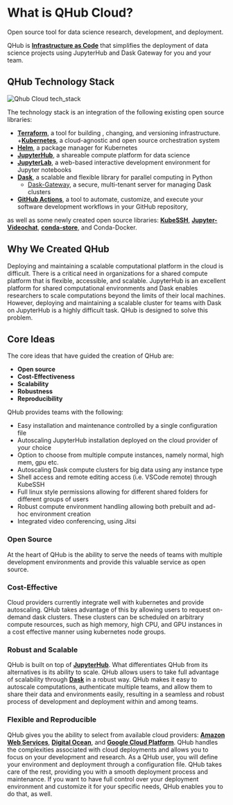 # What is QHub Cloud?
Open source tool for data science research, development, and deployment.

QHub is [**Infrastructure as Code**](docs/docs/faqs.md/#What-is-Infrastructure-as-Code?) that
simplifies the deployment of data science projects using JupyterHub and Dask Gateway for you and your team.


## QHub Technology Stack

![Qhub Cloud tech_stack](source/meta_images/tech_stack_diagram.png)

The technology stack is an integration of the following existing open source libraries:

+ [**Terraform**](https://www.terraform.io/intro/index.html), a tool for building , changing, and versioning infrastructure.
+[**Kubernetes**](https://kubernetes.io/docs/home/), a cloud-agnostic and open source orchestration system
+ [**Helm**](https://helm.sh/), a package manager for Kubernetes
+ [**JupyterHub**](https://jupyter.org/hub), a shareable compute platform for data science
+ [**JupyterLab**](https://jupyterlab.readthedocs.io/en/stable/), a web-based interactive development environment for Jupyter notebooks
+ [**Dask**](https://docs.dask.org/en/latest/), a scalable and flexible  library for parallel computing in Python
  + [Dask-Gateway](https://gateway.dask.org/), a secure, multi-tenant server for managing Dask clusters
+ [**GitHub Actions**](https://docs.github.com/en/actions), a tool to automate, customize, and execute your software development workflows in your GitHub repository,

as well as some newly created open source libraries: [**KubeSSH**](https://github.com/yuvipanda/kubessh), [**Jupyter-Videochat**](https://github.com/yuvipanda/jupyter-videochat), [**conda-store**](https://github.com/quansight/conda-store), and Conda-Docker.


## Why We Created QHub

Deploying and maintaining a scalable computational platform in the cloud is difficult. There is a critical need in organizations for a shared compute platform that is flexible, accessible, and scalable. JupyterHub is an excellent platform for shared computational environments and Dask enables researchers to scale computations beyond the limits of their local machines. However, deploying and maintaining a scalable cluster for teams with Dask on JupyterHub is a highly difficult task. QHub is designed to solve this problem.

## Core Ideas

The core ideas that have guided the creation of QHub are:

+ **Open source**
+ **Cost-Effectiveness**
+ **Scalability**
+ **Robustness**
+ **Reproducibility**

QHub provides teams with the following:

+ Easy installation and maintenance controlled by a single configuration file
+ Autoscaling JupyterHub installation deployed on the cloud provider of your choice
+ Option to choose from multiple compute instances, namely normal, high mem, gpu etc.
+ Autoscaling Dask compute clusters for big data using any instance type
+ Shell access and remote editing access (i.e. VSCode remote) through KubeSSH
+ Full linux style permissions allowing for different shared folders for different groups of users
+ Robust compute environment handling allowing both prebuilt and ad-hoc environment creation
+ Integrated video conferencing, using Jitsi

### Open Source

At the heart of QHub is the ability to serve the needs of teams with multiple development environments and provide this valuable service as open source.

### Cost-Effective

Cloud providers currently integrate well with kubernetes and provide autoscaling. QHub takes advantage of this by allowing users to request on-demand dask clusters. These clusters can be scheduled on arbitrary compute resources, such as high memory, high CPU, and GPU instances in a cost effective manner using kubernetes node groups.

### Robust and Scalable

QHub is built on top of [**JupyterHub**](https://jupyterhub.readthedocs.io/en/stable/). What differentiates QHub from its alternatives is its ability to scale. QHub allows users to take full advantage of scalability through [**Dask**](https://dask.org/) in a robust way. QHub makes it easy to autoscale computations, authenticate multiple teams, and allow them to share their data and environments easily, resulting in a seamless and robust process of development and deployment within and among teams.

### Flexible and Reproducible

QHub gives you the ability to select from available cloud providers: [**Amazon Web Services**](https://docs.aws.amazon.com/index.html?nc2=h_ql_doc_do_v), [**Digital Ocean**](https://try.digitalocean.com/developerbrand/?_dkitrig=Cloud), and [**Google Cloud Platform**](https://cloud.google.com/gcp/?utm_source=google&utm_medium=cpc&utm_campaign=na-US-all-en-dr-bkws-all-all-trial-b-dr-1009135&utm_content=text-ad-lpsitelinkCCexp2-any-DEV_c-CRE_113120492527-ADGP_Hybrid+%7C+AW+SEM+%7C+BKWS+%7C+US+%7C+en+%7C+BMM+~+Google+Cloud+Platform-KWID_43700009942847394-kwd-26415333781&utm_term=KW_%2Bgoogle%20%2Bcloud%20%2Bplatform-ST_%2Bgoogle+%2Bcloud+%2Bplatform&gclid=Cj0KCQjwgJv4BRCrARIsAB17JI7UQuHQaqsIKTM_mVWL86lIdpLPyMeIN6aJwPslBC8a-AToO56Fa4caAtsGEALw_wcB). QHub handles the complexities associated with cloud deployments and allows you to focus on your development and research. As a QHub user, you will define your environment and deployment through a configuration file. QHub takes care of the rest, providing you with a smooth deployment process and maintenance. If you want to have full control over your deployment environment and customize it for your specific needs, QHub enables you to do that, as well.

